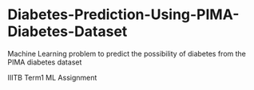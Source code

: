 # Diabetes-Prediction-Using-PIMA-Diabetes-Dataset
Machine Learning problem to predict the possibility of diabetes from the PIMA diabetes dataset

IIITB Term1 ML Assignment
